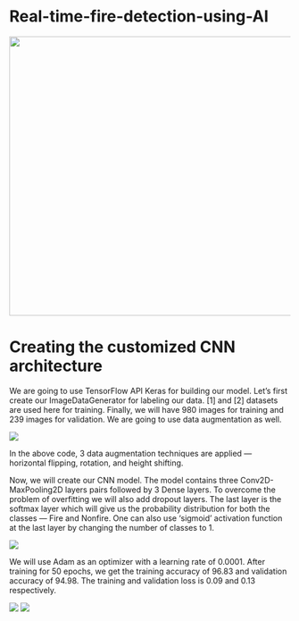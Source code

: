 # Real-time-fire-detection-using-AI



<img src="https://user-images.githubusercontent.com/58718316/171399443-3b2a3aa3-f516-4402-81cd-d4afd4511960.jpg" width="800" height="500">

# Creating the customized CNN architecture
We are going to use TensorFlow API Keras for building our model. Let’s first create our ImageDataGenerator for labeling our data. [1] and [2] datasets are used here for training. Finally, we will have 980 images for training and 239 images for validation. We are going to use data augmentation as well.

<img src=https://user-images.githubusercontent.com/58718316/171979003-a32d5ca1-a7ef-49f8-816a-4eef628d7dba.PNG>



In the above code, 3 data augmentation techniques are applied — horizontal flipping, rotation, and height shifting.

Now, we will create our CNN model. The model contains three Conv2D-MaxPooling2D layers pairs followed by 3 Dense layers. To overcome the problem of overfitting we will also add dropout layers. The last layer is the softmax layer which will give us the probability distribution for both the classes — Fire and Nonfire. One can also use ‘sigmoid’ activation function at the last layer by changing the number of classes to 1.


<img src=https://user-images.githubusercontent.com/58718316/171979018-7a404185-c51f-4595-b51f-8530dab5cf87.PNG>


We will use Adam as an optimizer with a learning rate of 0.0001. After training for 50 epochs, we get the training accuracy of 96.83 and validation accuracy of 94.98. The training and validation loss is 0.09 and 0.13 respectively.


<img src=https://user-images.githubusercontent.com/58718316/171979038-e8dd45ce-fc37-4a6b-ac6c-4410109e5698.PNG>


<img src="https://user-images.githubusercontent.com/58718316/172055748-c95d5693-39ff-48b2-83de-d92a05e03eac.jpg">









